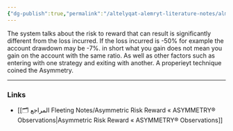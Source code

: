 ```yaml
---
{"dg-publish":true,"permalink":"/altelyqat-alemryt-literature-notes/almal-finance/asymmetric-risk-to-reward/","tags":["asymmetric-risk asymmetric-reward risk-to-reward-ratio account-drawdown"]}
---
```


The system talks about the risk to reward that can result is significantly different from the loss incurred. If the loss incurred is -50% for example the account drawdown may be -7%. in short what you gain does not mean you gain on the account with the same ratio. As well as other factors such as entering with one strategy and exiting with another. A properieyt technique coined the Asymmetry.

---------------
### Links 
- [[🗂️ المراجع Fleeting Notes/Asymmetric Risk Reward « ASYMMETRY® Observations\|Asymmetric Risk Reward « ASYMMETRY® Observations]]